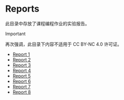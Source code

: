 # Reports

此目录中存放了课程编程作业的实验报告。

> [!IMPORTANT]
> 再次强调，此目录下内容不适用于 CC BY-NC 4.0 许可证。

- [Report 1](./report_1.pdf)
- [Report 2](./report_2.pdf)
- [Report 3](./report_3.pdf)
- [Report 4](./report_4.pdf)
- [Report 5](./report_5.pdf)
- [Report 6](./report_6.pdf)
- [Report 7](./report_7.pdf)
- [Report 8](./report_8.pdf)
